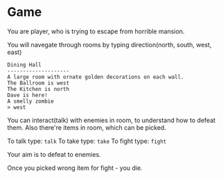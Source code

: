 # Game
You are player, who is trying to escape from horrible mansion.

You will navegate through rooms by typing direction(north, south, west, east)
```
Dining Hall
--------------------
A large room with ornate golden decorations on each wall.
The Ballroom is west
The Kitchen is north
Dave is here!
A smelly zombie
> west
```
You can interact(talk) with enemies in room, to understand how to defeat them.
Also there're items in room, which can be picked.

To talk type:
```talk```
To take type:
```take```
To fight type: ```fight```

Your aim is to defeat to enemies.

Once you picked wrong item for fight - you die.
